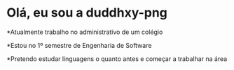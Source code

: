 # Olá, eu sou a duddhxy-png
*Atualmente trabalho no administrativo de um colégio

*Estou no 1º semestre de Engenharia de Software

*Pretendo estudar linguagens o quanto antes e começar a trabalhar na área

